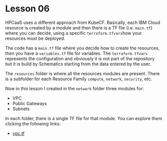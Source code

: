 # Lesson 06

HPCaaS uses a different approach from KubeCF. Basically, each IBM Cloud resource is created by a module and then there is a TF file (i.e. ```main.tf```) where you can decide, using a specific ```terraform.tfvars```how your resources must be deployed.

The code has a ```main.tf``` file where you decide how to create the resources, then you have a ```variables.tf``` file for variables. The ```terraform.tfvars``` represents the configuration and obviously it is not part of the repository but it is build by Schematics starting from the data entered by the user.

The ```resources``` folder is where all the resources modules are present. There is a subfolder for each Resource Family ```compute```, ```network```, ```security```, etc.

Now in this lesson I created in the ```network``` folder three modules for:

* VPC
* Public Gateways
* Subnets

In each folder, there is a single TF file for that module. You can explore them clicking the following links:

* [vpc.tf](resources/network/vcp/vpc.tf)

